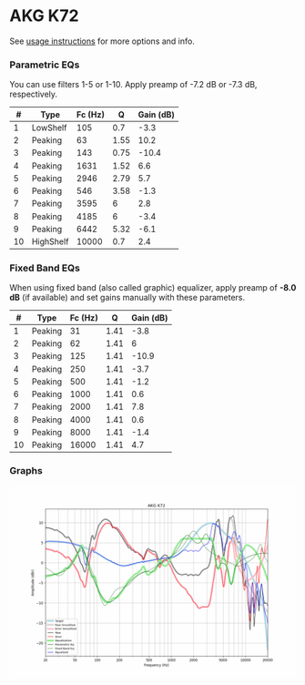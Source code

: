 # AKG K72
See [usage instructions](https://github.com/jaakkopasanen/AutoEq#usage) for more options and info.

### Parametric EQs
You can use filters 1-5 or 1-10. Apply preamp of -7.2 dB or -7.3 dB, respectively.

|   # | Type      |   Fc (Hz) |    Q |   Gain (dB) |
|-----|-----------|-----------|------|-------------|
|   1 | LowShelf  |       105 | 0.7  |        -3.3 |
|   2 | Peaking   |        63 | 1.55 |        10.2 |
|   3 | Peaking   |       143 | 0.75 |       -10.4 |
|   4 | Peaking   |      1631 | 1.52 |         6.6 |
|   5 | Peaking   |      2946 | 2.79 |         5.7 |
|   6 | Peaking   |       546 | 3.58 |        -1.3 |
|   7 | Peaking   |      3595 | 6    |         2.8 |
|   8 | Peaking   |      4185 | 6    |        -3.4 |
|   9 | Peaking   |      6442 | 5.32 |        -6.1 |
|  10 | HighShelf |     10000 | 0.7  |         2.4 |

### Fixed Band EQs
When using fixed band (also called graphic) equalizer, apply preamp of **-8.0 dB** (if available) and set gains manually with these parameters.

|   # | Type    |   Fc (Hz) |    Q |   Gain (dB) |
|-----|---------|-----------|------|-------------|
|   1 | Peaking |        31 | 1.41 |        -3.8 |
|   2 | Peaking |        62 | 1.41 |         6   |
|   3 | Peaking |       125 | 1.41 |       -10.9 |
|   4 | Peaking |       250 | 1.41 |        -3.7 |
|   5 | Peaking |       500 | 1.41 |        -1.2 |
|   6 | Peaking |      1000 | 1.41 |         0.6 |
|   7 | Peaking |      2000 | 1.41 |         7.8 |
|   8 | Peaking |      4000 | 1.41 |         0.6 |
|   9 | Peaking |      8000 | 1.41 |        -1.4 |
|  10 | Peaking |     16000 | 1.41 |         4.7 |

### Graphs
![](./AKG%20K72.png)
